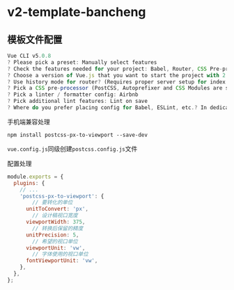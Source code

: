 # v2-template-bancheng

## 模板文件配置

```javascript
Vue CLI v5.0.8
? Please pick a preset: Manually select features
? Check the features needed for your project: Babel, Router, CSS Pre-processors, Linter
? Choose a version of Vue.js that you want to start the project with 2.x
? Use history mode for router? (Requires proper server setup for index fallback in production) No
? Pick a CSS pre-processor (PostCSS, Autoprefixer and CSS Modules are supported by default): Sass/SCSS (with dart-sass)
? Pick a linter / formatter config: Airbnb
? Pick additional lint features: Lint on save
? Where do you prefer placing config for Babel, ESLint, etc.? In dedicated config files
```

手机端兼容处理

`npm install postcss-px-to-viewport --save-dev`

`vue.config.js`同级创建`postcss.config.js`文件

配置处理

```javascript
module.exports = {
  plugins: {
    // ...
    'postcss-px-to-viewport': {
        // 要转化的单位
      unitToConvert: 'px',
        // 设计稿视口宽度
      viewportWidth: 375,
        // 转换后保留的精度
      unitPrecision: 5,
        // 希望的视口单位
      viewportUnit: 'vw',
        // 字体使用的视口单位
      fontViewportUnit: 'vw',
    },
  },
};
```



